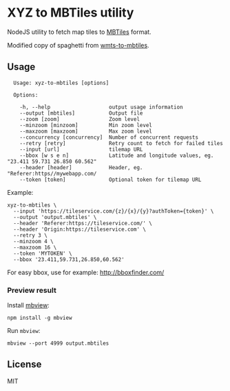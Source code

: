 
# XYZ to MBTiles utility

NodeJS utility to fetch map tiles to [MBTiles](https://github.com/mapbox/mbtiles-spec) format.

Modified copy of spaghetti from [wmts-to-mbtiles](https://github.com/vokkim/wmts-to-mbtiles).

## Usage
```
  Usage: xyz-to-mbtiles [options]

  Options:

    -h, --help                   output usage information
    --output [mbtiles]           Output file
    --zoom [zoom]                Zoom level
    --minzoom [minzoom]          Min zoom level
    --maxzoom [maxzoom]          Max zoom level
    --concurrency [concurrency]  Number of concurrent requests
    --retry [retry]              Retry count to fetch for failed tiles
    --input [url]                tilemap URL
    --bbox [w s e n]             Latitude and longitude values, eg. "23.411 59.731 26.850 60.562"
    --header [header]            Header, eg. "Referer:https//mywebapp.com/
    --token [token]              Optional token for tilemap URL
```

Example:
```
xyz-to-mbtiles \
  --input 'https://tileservice.com/{z}/{x}/{y}?authToken={token}' \
  --output 'output.mbtiles' \
  --header 'Referer:https://tileservice.com/' \
  --header 'Origin:https://tileservice.com' \
  --retry 3 \
  --minzoom 4 \
  --maxzoom 16 \
  --token 'MYTOKEN' \
  --bbox '23.411,59.731,26.850,60.562'
```

For easy bbox, use for example: http://bboxfinder.com/

### Preview result

Install [mbview](https://github.com/mapbox/mbview):

    npm install -g mbview

Run `mbview`:
  
    mbview --port 4999 output.mbtiles


## License

MIT
